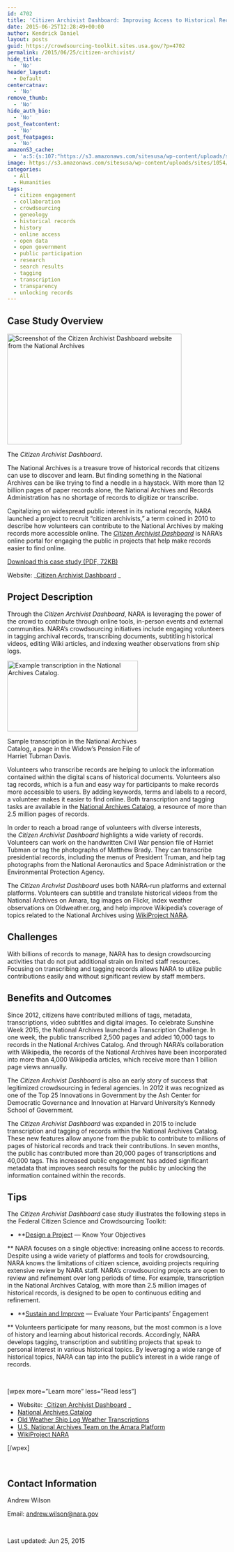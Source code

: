 ```yaml
---
id: 4702
title: 'Citizen Archivist Dashboard: Improving Access to Historical Records Through Crowdsourcing'
date: 2015-06-25T12:28:49+00:00
author: Kendrick Daniel
layout: posts
guid: https://crowdsourcing-toolkit.sites.usa.gov/?p=4702
permalink: /2015/06/25/citizen-archivist/
hide_title:
  - 'No'
header_layout:
  - Default
centercatnav:
  - 'No'
remove_thumb:
  - 'No'
hide_auth_bio:
  - 'No'
post_featcontent:
  - 'No'
post_featpages:
  - 'No'
amazonS3_cache:
  - 'a:5:{s:107:"https://s3.amazonaws.com/sitesusa/wp-content/uploads/sites/1054/2015/06/casestudy-citizenarchivist-main.jpg";i:6172;s:105:"https://s3.amazonaws.com/sitesusa/wp-content/uploads/sites/1054/2015/06/casestudy-citizenarchivist-01.jpg";i:6162;s:113:"https://s3.amazonaws.com/sitesusa/wp-content/uploads/sites/1054/2015/06/casestudy-citizenarchivist-01-300x162.jpg";i:6162;s:93:"https://s3.amazonaws.com/sitesusa/wp-content/uploads/sites/1054/2015/09/citizen-archivist.pdf";i:24922;s:115:"https://s3.amazonaws.com/sitesusa/wp-content/uploads/sites/1054/2015/06/casestudy-citizenarchivist-main-300x191.jpg";i:6172;}'
image: https://s3.amazonaws.com/sitesusa/wp-content/uploads/sites/1054/2015/07/feature-citizen-archivist.jpg
categories:
  - All
  - Humanities
tags:
  - citizen engagement
  - collaboration
  - crowdsourcing
  - geneology
  - historical records
  - history
  - online access
  - open data
  - open government
  - public participation
  - research
  - search results
  - tagging
  - transcription
  - transparency
  - unlocking records
---
```

## Case Study Overview

<div id="attachment_6172" style="width: 410px" class="wp-caption alignright">
  <img class="wp-image-6172 size-full" src="https://s3.amazonaws.com/sitesusa/wp-content/uploads/sites/1054/2015/06/casestudy-citizenarchivist-main.jpg" alt="Screenshot of the Citizen Archivist Dashboard website from the National Archives" width="400" height="254" srcset="https://s3.amazonaws.com/sitesusa/wp-content/uploads/sites/1054/2015/06/casestudy-citizenarchivist-main.jpg 400w, https://s3.amazonaws.com/sitesusa/wp-content/uploads/sites/1054/2015/06/casestudy-citizenarchivist-main-300x191.jpg 300w" sizes="(max-width: 400px) 100vw, 400px" />
  
  <p class="wp-caption-text">
    The <em>Citizen Archivist Dashboard</em>.
  </p>
</div>

The National Archives is a treasure trove of historical records that citizens can use to discover and learn. But finding something in the National Archives can be like trying to find a needle in a haystack. With more than 12 billion pages of paper records alone, the National Archives and Records Administration has no shortage of records to digitize or transcribe.

Capitalizing on widespread public interest in its national records, NARA launched a project to recruit “citizen archivists,” a term coined in 2010 to describe how volunteers can contribute to the National Archives by making records more accessible online. The _[Citizen Archivist Dashboard](http://www.archives.gov/citizen-archivist/)_ is NARA’s online portal for engaging the public in projects that help make records easier to find online.

<a href="https://s3.amazonaws.com/sitesusa/wp-content/uploads/sites/1054/2015/09/citizen-archivist.pdf" target="_blank">Download this case study (PDF, 72KB)</a>
  
Website: _[Citizen Archivist Dashboard](http://www.archives.gov/citizen-archivist/) _

## Project Description

Through the _Citizen Archivist Dashboard_, NARA is leveraging the power of the crowd to contribute through online tools, in-person events and external communities. NARA’s crowdsourcing initiatives include engaging volunteers in tagging archival records, transcribing documents, subtitling historical videos, editing Wiki articles, and indexing weather observations from ship logs.

<div id="attachment_6162" style="width: 310px" class="wp-caption alignleft">
  <img class="wp-image-6162 size-medium" src="https://s3.amazonaws.com/sitesusa/wp-content/uploads/sites/1054/2015/06/casestudy-citizenarchivist-01-300x162.jpg" alt="Example transcription in the National Archives Catalog." width="300" height="162" srcset="https://s3.amazonaws.com/sitesusa/wp-content/uploads/sites/1054/2015/06/casestudy-citizenarchivist-01-300x162.jpg 300w, https://s3.amazonaws.com/sitesusa/wp-content/uploads/sites/1054/2015/06/casestudy-citizenarchivist-01.jpg 400w" sizes="(max-width: 300px) 100vw, 300px" />
  
  <p class="wp-caption-text">
    Sample transcription in the National Archives Catalog, a page in the Widow’s Pension File of Harriet Tubman Davis.
  </p>
</div>

Volunteers who transcribe records are helping to unlock the information contained within the digital scans of historical documents. Volunteers also tag records, which is a fun and easy way for participants to make records more accessible to users. By adding keywords, terms and labels to a record, a volunteer makes it easier to find online. Both transcription and tagging tasks are available in the [National Archives Catalog](http://www.archives.gov/research/catalog/), a resource of more than 2.5 million pages of records.

In order to reach a broad range of volunteers with diverse interests, the _Citizen Archivist Dashboard_ highlights a wide variety of records. Volunteers can work on the handwritten Civil War pension file of Harriet Tubman or tag the photographs of Matthew Brady. They can transcribe presidential records, including the menus of President Truman, and help tag photographs from the National Aeronautics and Space Administration or the Environmental Protection Agency.

The _Citizen Archvist Dashboard_ uses both NARA-run platforms and external platforms. Volunteers can subtitle and translate historical videos from the National Archives on Amara, tag images on Flickr, index weather observations on Oldweather.org, and help improve Wikipedia’s coverage of topics related to the National Archives using [WikiProject NARA](https://crowdsourcing-toolkit.sites.usa.gov/external-link/?url=http://www.archives.gov/global-pages/exit.html?link=http://en.wikipedia.org/wiki/Wikipedia:GLAM/NARA).

## Challenges

With billions of records to manage, NARA has to design crowdsourcing activities that do not put additional strain on limited staff resources. Focusing on transcribing and tagging records allows NARA to utilize public contributions easily and without significant review by staff members.

## Benefits and Outcomes

Since 2012, citizens have contributed millions of tags, metadata, transcriptions, video subtitles and digital images. To celebrate Sunshine Week 2015, the National Archives launched a Transcription Challenge. In one week, the public transcribed 2,500 pages and added 10,000 tags to records in the National Archives Catalog. And through NARA’s collaboration with Wikipedia, the records of the National Archives have been incorporated into more than 4,000 Wikipedia articles, which receive more than 1 billion page views annually.

The _Citizen Archivist Dashboard_ is also an early story of success that legitimized crowdsourcing in federal agencies. In 2012 it was recognized as one of the Top 25 Innovations in Government by the Ash Center for Democratic Governance and Innovation at Harvard University’s Kennedy School of Government.

The _Citizen Archivist Dashboard_ was expanded in 2015 to include transcription and tagging of records within the National Archives Catalog. These new features allow anyone from the public to contribute to millions of pages of historical records and track their contributions. In seven months, the public has contributed more than 20,000 pages of transcriptions and 40,000 tags. This increased public engagement has added significant metadata that improves search results for the public by unlocking the information contained within the records.

## Tips

The _Citizen Archivist Dashboard_ case study illustrates the following steps in the Federal Citizen Science and Crowdsourcing Toolkit:

  * **[Design a Project](//crowdsourcing-toolkit.sites.usa.gov/step-2-design-a-project) — Know Your Objectives
  
** NARA focuses on a single objective: increasing online access to records. Despite using a wide variety of platforms and tools for crowdsourcing, NARA knows the limitations of citizen science, avoiding projects requiring extensive review by NARA staff. NARA’s crowdsourcing projects are open to review and refinement over long periods of time. For example, transcription in the National Archives Catalog, with more than 2.5 million images of historical records, is designed to be open to continuous editing and refinement.

  * **[Sustain and Improve](//crowdsourcing-toolkit.sites.usa.gov/step-5-sustain-and-improve) — Evaluate Your Participants’ Engagement
  
** Volunteers participate for many reasons, but the most common is a love of history and learning about historical records. Accordingly, NARA develops tagging, transcription and subtitling projects that speak to personal interest in various historical topics. By leveraging a wide range of historical topics, NARA can tap into the public’s interest in a wide range of records.

&nbsp;

[wpex more=&#8221;Learn more&#8221; less=&#8221;Read less&#8221;]

  * Website: _[Citizen Archivist Dashboard](http://www.archives.gov/citizen-archivist/) _
  * [National Archives Catalog](http://catalog.archives.gov/)
  * [Old Weather Ship Log Weather Transcriptions](http://www.oldweather.org/)
  * [U.S. National Archives Team on the Amara Platform](http://amara.org/en/teams/national-archives/)
  * [WikiProject NARA](http://en.wikipedia.org/wiki/Wikipedia:GLAM/National_Archives_and_Records_Administration)

[/wpex]

&nbsp;

## Contact Information

Andrew Wilson
  
Email: <andrew.wilson@nara.gov>
  
</br>

Last updated: <span class="last-modified-timestamp">Jun 25, 2015</span>